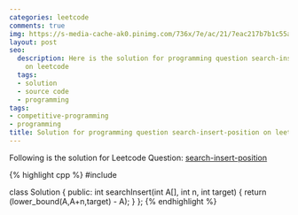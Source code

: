 ```yaml
---
categories: leetcode
comments: true
img: https://s-media-cache-ak0.pinimg.com/736x/7e/ac/21/7eac217b7b1c55ab7fd56758e4e181be.jpg
layout: post
seo:
  description: Here is the solution for programming question search-insert-position
    on leetcode
  tags:
  - solution
  - source code
  - programming
tags:
- competitive-programming
- programming
title: Solution for programming question search-insert-position on leetcode
---
```


Following is the solution for Leetcode Question: [search-insert-position](https://leetcode.com/problems/search-insert-position/)

{% highlight cpp %}
#include <algorithm>

class Solution {
public:
    int searchInsert(int A[], int n, int target) {
        return (lower_bound(A,A+n,target) - A);
    }
};
{% endhighlight %}